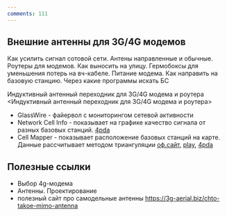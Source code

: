 ```yaml
---
comments: 111
---
```


## Внешние антенны для 3G/4G модемов

Как усилить сигнал сотовой сети. Антены направленные и обычные. Роутеры для модемов. Как выносить на улицу. Гермобоксы для уменьшения потерь на вч-кабеле. Питание модема. Как направить на базовую станцию. Через какие программы искать БС


Индуктивный антенный переходник для 3G/4G модема и роутера 
<Индуктивный антенный переходник для 3G/4G модема и роутера>

- GlassWire - файервол с мониторингом сетевой активности
- Network Cell Info - показывает на графике качество сигнала от разных базовых станций. 
  [4pda](https://4pda.to/forum/index.php?showtopic=743366)
- Cell Mapper - показывает расположение базовых станций на карте. Данные рассчитывает методом триангуляции
  [оф.сайт](https://www.cellmapper.net),
  [play](https://play.google.com/store/apps/details?id=cellmapper.net.cellmapper),
  [4pda](https://4pda.to/forum/index.php?showtopic=743432)


## Полезные ссылки
- Выбор 4g-модема
- Антенны. Проектирование
- полезный сайт про самодельные антенны <https://3g-aerial.biz/chto-takoe-mimo-antenna>

